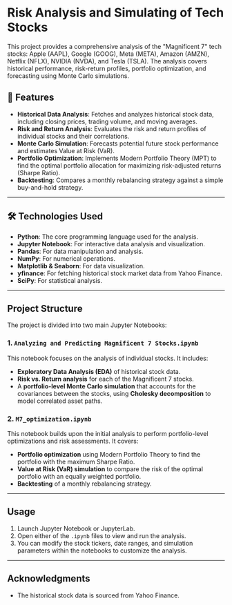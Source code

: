 # Risk Analysis and Simulating of Tech Stocks

This project provides a comprehensive analysis of the "Magnificent 7" tech stocks: Apple (AAPL), Google (GOOG), Meta (META), Amazon (AMZN), Netflix (NFLX), NVIDIA (NVDA), and Tesla (TSLA). The analysis covers historical performance, risk-return profiles, portfolio optimization, and forecasting using Monte Carlo simulations.

## 🚀 Features

* **Historical Data Analysis**: Fetches and analyzes historical stock data, including closing prices, trading volume, and moving averages.
* **Risk and Return Analysis**: Evaluates the risk and return profiles of individual stocks and their correlations.
* **Monte Carlo Simulation**: Forecasts potential future stock performance and estimates Value at Risk (VaR).
* **Portfolio Optimization**: Implements Modern Portfolio Theory (MPT) to find the optimal portfolio allocation for maximizing risk-adjusted returns (Sharpe Ratio).
* **Backtesting**: Compares a monthly rebalancing strategy against a simple buy-and-hold strategy.

---

## 🛠️ Technologies Used

* **Python**: The core programming language used for the analysis.
* **Jupyter Notebook**: For interactive data analysis and visualization.
* **Pandas**: For data manipulation and analysis.
* **NumPy**: For numerical operations.
* **Matplotlib & Seaborn**: For data visualization.
* **yfinance**: For fetching historical stock market data from Yahoo Finance.
* **SciPy**: For statistical analysis.

---

## Project Structure

The project is divided into two main Jupyter Notebooks:

### 1. `Analyzing and Predicting Magnificent 7 Stocks.ipynb`

This notebook focuses on the analysis of individual stocks. It includes:
* **Exploratory Data Analysis (EDA)** of historical stock data.
* **Risk vs. Return analysis** for each of the Magnificent 7 stocks.
* A **portfolio-level Monte Carlo simulation** that accounts for the covariances between the stocks, using **Cholesky decomposition** to model correlated asset paths.

### 2. `M7_optimization.ipynb`

This notebook builds upon the initial analysis to perform portfolio-level optimizations and risk assessments. It covers:
* **Portfolio optimization** using Modern Portfolio Theory to find the portfolio with the maximum Sharpe Ratio.
* **Value at Risk (VaR) simulation** to compare the risk of the optimal portfolio with an equally weighted portfolio.
* **Backtesting** of a monthly rebalancing strategy.

---

## Usage

1.  Launch Jupyter Notebook or JupyterLab.
2.  Open either of the `.ipynb` files to view and run the analysis.
3.  You can modify the stock tickers, date ranges, and simulation parameters within the notebooks to customize the analysis.

---

## Acknowledgments

* The historical stock data is sourced from Yahoo Finance.
